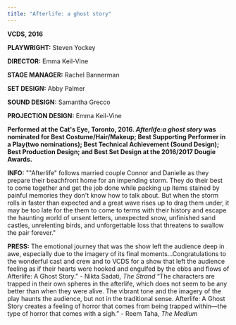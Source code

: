 ```yaml
---
title: "Afterlife: a ghost story"
---
```


**VCDS, 2016**

**PLAYWRIGHT:** Steven Yockey

**DIRECTOR:** Emma Keil-Vine

**STAGE MANAGER:** Rachel Bannerman

**SET DESIGN:** Abby Palmer

**SOUND DESIGN:** Samantha Grecco

**PROJECTION DESIGN:** Emma Keil-Vine


**Performed at the Cat's Eye, Toronto, 2016. *Afterlife:a ghost story* was nominated for Best Costume/Hair/Makeup; Best Supporting Performer in a Play(two nominations); Best Technical Achievement (Sound Design); Best Production Design; and Best Set Design at the 2016/2017 Dougie Awards.**

**INFO:** ""Afterlife" follows married couple Connor and Danielle as they prepare their beachfront home for an impending storm. They do their best to come together and get the job done while packing up items stained by painful memories they don't know how to talk about. But when the storm rolls in faster than expected and a great wave rises up to drag them under, it may be too late for the them to come to terms with their history and escape the haunting world of unsent letters, unexpected snow, unfinished sand castles, unrelenting birds, and unforgettable loss that threatens to swallow the pair forever."


**PRESS:**
The emotional journey that was the show left the audience deep in awe, especially due to the imagery of its final moments...Congratulations to the wonderful cast and crew and to VCDS for a show that left the audience feeling as if their hearts were hooked and engulfed by the ebbs and flows of Afterlife: A Ghost Story.” - Nikta Sadati, *The Strand* 
“The characters are trapped in their own spheres in the afterlife, which does not seem to be any better than when they were alive. The vibrant tone and the imagery of the play haunts the audience, but not in the traditional sense. Afterlife: A Ghost Story creates a feeling of horror that comes from being trapped within—the type of horror that comes with a sigh.” - Reem Taha, *The Medium*


